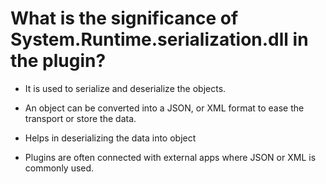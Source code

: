 # What is the significance of System.Runtime.serialization.dll in the plugin?


- It is used to serialize and deserialize the objects.

- An object can be converted into a JSON, or XML format to ease the transport or store the data.

- Helps in deserializing the data into object

- Plugins are often connected with external apps where JSON or XML is commonly used.
